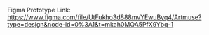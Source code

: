 Figma Prototype Link:
https://www.figma.com/file/UtFukho3d888mvYEwuByq4/Artmuse?type=design&node-id=0%3A1&t=mkah0MQA5PfX9Ybq-1
